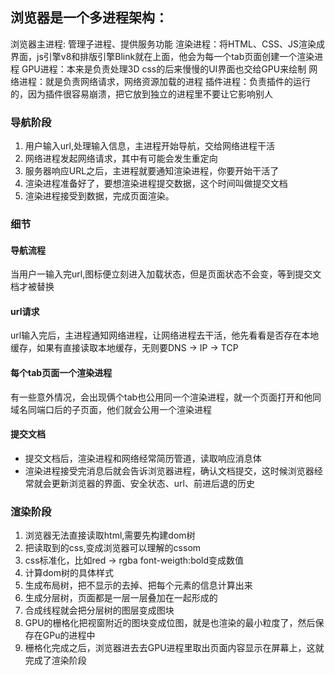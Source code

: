 ## 浏览器是一个多进程架构：
浏览器主进程: 管理子进程、提供服务功能
渲染进程：将HTML、CSS、JS渲染成界面，js引擎v8和排版引擎Blink就在上面，他会为每一个tab页面创建一个渲染进程
GPU进程：本来是负责处理3D css的后来慢慢的UI界面也交给GPU来绘制
网络进程：就是负责网络请求，网络资源加载的进程
插件进程：负责插件的运行的，因为插件很容易崩溃，把它放到独立的进程里不要让它影响别人
### 导航阶段
1. 用户输入url,处理输入信息，主进程开始导航，交给网络进程干活
2. 网络进程发起网络请求，其中有可能会发生重定向
3. 服务器响应URL之后，主进程就要通知渲染进程，你要开始干活了
4. 渲染进程准备好了，要想渲染进程提交数据，这个时间叫做提交文档
5. 渲染进程接受到数据，完成页面渲染。
### 细节
#### 导航流程
当用户一输入完url,图标便立刻进入加载状态，但是页面状态不会变，等到提交文档才被替换
#### url请求
url输入完后，主进程通知网络进程，让网络进程去干活，他先看看是否存在本地缓存，如果有直接读取本地缓存，无则要DNS -> IP -> TCP
#### 每个tab页面一个渲染进程
有一些意外情况，会出现俩个tab也公用同一个渲染进程，就一个页面打开和他同域名同端口后的子页面，他们就会公用一个渲染进程
#### 提交文档
* 提交文档后，渲染进程和网络经常简历管道，读取响应消息体
* 渲染进程接受完消息后就会告诉浏览器进程，确认文档提交，这时候浏览器经常就会更新浏览器的界面、安全状态、url、前进后退的历史
### 渲染阶段
1. 浏览器无法直接读取html,需要先构建dom树
2. 把读取到的css,变成浏览器可以理解的cssom
3. css标准化，比如red -> rgba font-weigth:bold变成数值
4. 计算dom树的具体样式
5. 生成布局树，把不显示的去掉、把每个元素的信息计算出来
6. 生成分层树，页面都是一层一层叠加在一起形成的
7. 合成线程就会把分层树的图层变成图块
8. GPU的栅格化把视窗附近的图块变成位图，就是也渲染的最小粒度了，然后保存在GPu的进程中
9. 栅格化完成之后，浏览器进去去GPU进程里取出页面内容显示在屏幕上，这就完成了渲染阶段